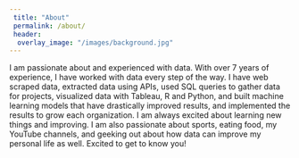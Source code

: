 ```yaml
---
 title: "About"
 permalink: /about/
 header:
  overlay_image: "/images/background.jpg"
---
```


I am passionate about and experienced with data. With over 7 years of experience, I have worked with data every step of the way. I have web scraped data, extracted data using APIs, used SQL queries to gather data for projects, visualized data with Tableau, R and Python, and built machine learning models that have drastically improved results, and implemented the results to grow each organization. I am always excited about learning new things and improving. I am also passionate about sports, eating food, my YouTube channels, and geeking out about how data can improve my personal life as well. Excited to get to know you!
